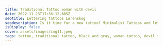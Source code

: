 ```yaml
--- 
title: Traditional Tattoo woman with devil
date: 2022-11-23T17:36:12.685Z 
seotitle: Lettering tattoos Lørenskog 
seodescription: Is it time for a new tattoo? Minimalist Tattoos and lettering tattoos are very popular. I can create a custom tattoo design for you. Contact me. 
isDisplay: false 
cover: assets/images/img11.jpeg 
tags: tattoo, traditional tattoo, black and gray, woman tattoo, devil tattoo, custom tattoo, shoulder tattoo
--- 
```

